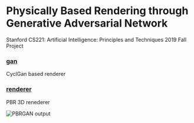 # Physically Based Rendering through Generative Adversarial Network
Stanford CS221: Artificial Intelligence: Principles and Techniques 2019 Fall Project

### [gan](https://github.com/jjbits/PBRGAN/tree/master/gan)
CyclGan based renderer

### [renderer](https://github.com/jjbits/PBRGAN/tree/master/renderer)
PBR 3D renederer

![PBRGAN output](Screenshots/result.png)
